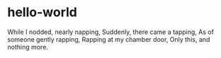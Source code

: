 hello-world
===========

While I nodded, nearly napping,
Suddenly, there came a tapping,
As of someone gently rapping,
Rapping at my chamber door,
Only this, and nothing more.
